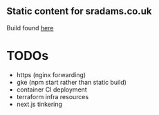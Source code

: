## Static content for sradams.co.uk

Build found [here](http://www.sradams.co.uk)

# TODOs
- https (nginx forwarding)
- gke (npm start rather than static build)
- container CI deployment
- terraform infra resources
- next.js tinkering
